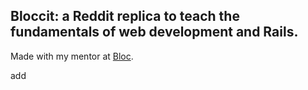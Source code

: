  ## Bloccit: a Reddit replica to teach the fundamentals of web development and Rails.
 
 Made with my mentor at [Bloc](http://bloc.io).

 add